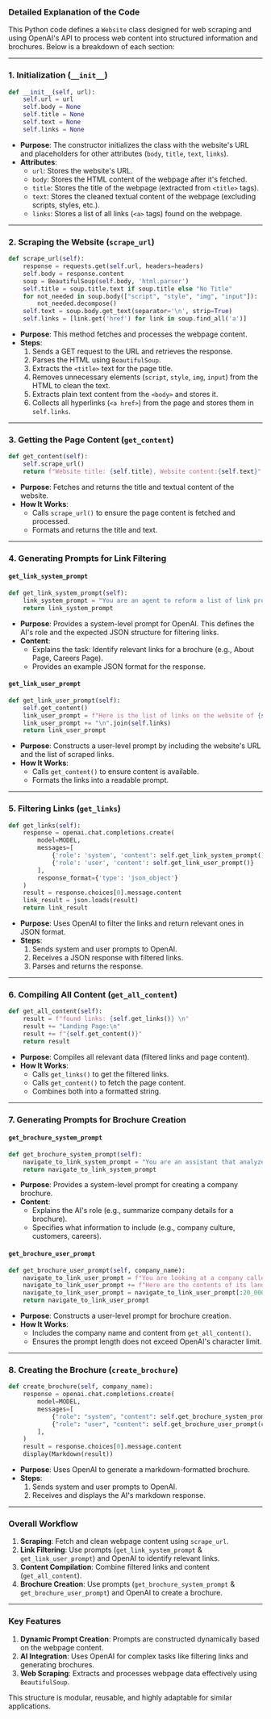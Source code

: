 ### Detailed Explanation of the Code

This Python code defines a `Website` class designed for web scraping and using OpenAI's API to process web content into structured information and brochures. Below is a breakdown of each section:

* * *

### 1\. **Initialization (`__init__`)**

```python
def __init__(self, url):
    self.url = url
    self.body = None
    self.title = None
    self.text = None
    self.links = None
```

-   **Purpose**: The constructor initializes the class with the website's URL and placeholders for other attributes (`body`, `title`, `text`, `links`).
-   **Attributes**:
    -   `url`: Stores the website's URL.
    -   `body`: Stores the HTML content of the webpage after it's fetched.
    -   `title`: Stores the title of the webpage (extracted from `<title>` tags).
    -   `text`: Stores the cleaned textual content of the webpage (excluding scripts, styles, etc.).
    -   `links`: Stores a list of all links (`<a>` tags) found on the webpage.
* * *

### 2\. **Scraping the Website (`scrape_url`)**

```python
def scrape_url(self):
    response = requests.get(self.url, headers=headers)
    self.body = response.content
    soup = BeautifulSoup(self.body, 'html.parser')
    self.title = soup.title.text if soup.title else "No Title"
    for not_needed in soup.body(["script", "style", "img", "input"]):
        not_needed.decompose()
    self.text = soup.body.get_text(separator='\n', strip=True)
    self.links = [link.get('href') for link in soup.find_all('a')]
```

-   **Purpose**: This method fetches and processes the webpage content.
-   **Steps**:
    1.  Sends a GET request to the URL and retrieves the response.
    2.  Parses the HTML using `BeautifulSoup`.
    3.  Extracts the `<title>` text for the page title.
    4.  Removes unnecessary elements (`script`, `style`, `img`, `input`) from the HTML to clean the text.
    5.  Extracts plain text content from the `<body>` and stores it.
    6.  Collects all hyperlinks (`<a href>`) from the page and stores them in `self.links`.
* * *

### 3\. **Getting the Page Content (`get_content`)**

```python
def get_content(self):
    self.scrape_url()
    return f"Website title: {self.title}, Website content:{self.text}"
```

-   **Purpose**: Fetches and returns the title and textual content of the website.
-   **How It Works**:
    -   Calls `scrape_url()` to ensure the page content is fetched and processed.
    -   Formats and returns the title and text.
* * *

### 4\. **Generating Prompts for Link Filtering**

#### `get_link_system_prompt`

```python
def get_link_system_prompt(self):
    link_system_prompt = "You are an agent to reform a list of link provided to you from a website ..."
    return link_system_prompt
```

-   **Purpose**: Provides a system-level prompt for OpenAI. This defines the AI's role and the expected JSON structure for filtering links.
-   **Content**:
    -   Explains the task: Identify relevant links for a brochure (e.g., About Page, Careers Page).
    -   Provides an example JSON format for the response.

#### `get_link_user_prompt`

```python
def get_link_user_prompt(self):
    self.get_content()
    link_user_prompt = f"Here is the list of links on the website of {self.url} ..."
    link_user_prompt += "\n".join(self.links)
    return link_user_prompt
```

-   **Purpose**: Constructs a user-level prompt by including the website's URL and the list of scraped links.
-   **How It Works**:
    -   Calls `get_content()` to ensure content is available.
    -   Formats the links into a readable prompt.
* * *

### 5\. **Filtering Links (`get_links`)**

```python
def get_links(self):
    response = openai.chat.completions.create(
        model=MODEL,
        messages=[
            {'role': 'system', 'content': self.get_link_system_prompt()},
            {'role': 'user', 'content': self.get_link_user_prompt()}
        ],
        response_format={'type': 'json_object'}
    )
    result = response.choices[0].message.content
    link_result = json.loads(result)
    return link_result
```

-   **Purpose**: Uses OpenAI to filter the links and return relevant ones in JSON format.
-   **Steps**:
    1.  Sends system and user prompts to OpenAI.
    2.  Receives a JSON response with filtered links.
    3.  Parses and returns the response.
* * *

### 6\. **Compiling All Content (`get_all_content`)**

```python
def get_all_content(self):
    result = f"found links: {self.get_links()} \n"
    result += "Landing Page:\n"
    result += f"{self.get_content()}"
    return result
```

-   **Purpose**: Compiles all relevant data (filtered links and page content).
-   **How It Works**:
    -   Calls `get_links()` to get the filtered links.
    -   Calls `get_content()` to fetch the page content.
    -   Combines both into a formatted string.
* * *

### 7\. **Generating Prompts for Brochure Creation**

#### `get_brochure_system_prompt`

```python
def get_brochure_system_prompt(self):
    navigate_to_link_system_prompt = "You are an assistant that analyzes the contents ..."
    return navigate_to_link_system_prompt
```

-   **Purpose**: Provides a system-level prompt for creating a company brochure.
-   **Content**:
    -   Explains the AI's role (e.g., summarize company details for a brochure).
    -   Specifies what information to include (e.g., company culture, customers, careers).

#### `get_brochure_user_prompt`

```python
def get_brochure_user_prompt(self, company_name):
    navigate_to_link_user_prompt = f"You are looking at a company called: {company_name}\n"
    navigate_to_link_user_prompt += f"Here are the contents of its landing page and other relevant pages ..."
    navigate_to_link_user_prompt = navigate_to_link_user_prompt[:20_000]
    return navigate_to_link_user_prompt
```

-   **Purpose**: Constructs a user-level prompt for brochure creation.
-   **How It Works**:
    -   Includes the company name and content from `get_all_content()`.
    -   Ensures the prompt length does not exceed OpenAI's character limit.
* * *

### 8\. **Creating the Brochure (`create_brochure`)**

```python
def create_brochure(self, company_name):
    response = openai.chat.completions.create(
        model=MODEL,
        messages=[
            {"role": "system", "content": self.get_brochure_system_prompt()},
            {"role": "user", "content": self.get_brochure_user_prompt(company_name)}
        ],
    )
    result = response.choices[0].message.content
    display(Markdown(result))
```

-   **Purpose**: Uses OpenAI to generate a markdown-formatted brochure.
-   **Steps**:
    1.  Sends system and user prompts to OpenAI.
    2.  Receives and displays the AI's markdown response.
* * *

### Overall Workflow

1.  **Scraping**: Fetch and clean webpage content using `scrape_url`.
2.  **Link Filtering**: Use prompts (`get_link_system_prompt` & `get_link_user_prompt`) and OpenAI to identify relevant links.
3.  **Content Compilation**: Combine filtered links and content (`get_all_content`).
4.  **Brochure Creation**: Use prompts (`get_brochure_system_prompt` & `get_brochure_user_prompt`) and OpenAI to create a brochure.
* * *

### Key Features

1.  **Dynamic Prompt Creation**: Prompts are constructed dynamically based on the webpage content.
2.  **AI Integration**: Uses OpenAI for complex tasks like filtering links and generating brochures.
3.  **Web Scraping**: Extracts and processes webpage data effectively using `BeautifulSoup`.

This structure is modular, reusable, and highly adaptable for similar applications.
